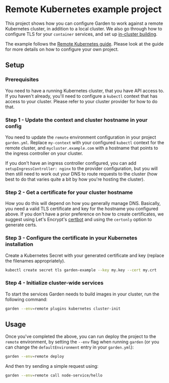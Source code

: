 # Remote Kubernetes example project

This project shows how you can configure Garden to work against a remote Kubernetes cluster, in addition to a local
cluster. We also go through how to configure TLS for your `container` services, and set up
[in-cluster building](https://docs.garden.io/kubernetes-plugins/advanced/in-cluster-building).

The example follows the [Remote Kubernetes guide](https://docs.garden.io/guides/remote-kubernetes). Please look
at the guide for more details on how to configure your own project.

## Setup

### Prerequisites

You need to have a running Kubernetes cluster, that you have API access to. If you haven't already, you'll need
to configure a `kubectl` context that has access to your cluster.
Please refer to your cluster provider for how to do that.

### Step 1 - Update the context and cluster hostname in your config

You need to update the `remote` environment configuration in your project `garden.yml`.
Replace `my-context` with your configured `kubectl` context for the remote cluster, and `mycluster.example.com`
with a hostname that points to the ingress controller on your cluster.

If you don't have an ingress controller configured, you can add `setupIngressController: nginx` to the provider
configuration, but you will then still need to work out your DNS to route requests to the cluster (how best to do
that varies quite a bit by how you're hosting the cluster).

### Step 2 - Get a certificate for your cluster hostname

How you do this will depend on how you generally manage DNS. Basically, you need a valid TLS certificate and key for
the hostname you configured above. If you don't have a prior preference on how to create certificates, we suggest using
Let's Encrypt's [certbot](https://certbot.eff.org) and using the `certonly` option to generate certs.

### Step 3 - Configure the certificate in your Kubernetes installation

Create a Kubernetes Secret with your generated certificate and key (replace the filenames appropriately).

```sh
kubectl create secret tls garden-example --key my.key --cert my.crt
```

### Step 4 - Initialize cluster-wide services

To start the services Garden needs to build images in your cluster, run the following command:

```sh
garden --env=remote plugins kubernetes cluster-init
```

## Usage

Once you've completed the above, you can run deploy the project to the `remote` environment, by setting the
`--env` flag when running `garden` (or you can change the `defaultEnvironment` entry in your `garden.yml`):

```sh
garden --env=remote deploy
```

And then try sending a simple request using:

```sh
garden --env=remote call node-service/hello
```

